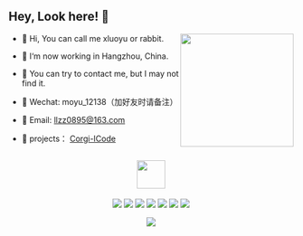 <h2>Hey, Look here! 👋</h2>

<img src="https://giffiles.alphacoders.com/398/3987.gif" width="200" align="right"></img>

* 🍑 Hi, You can call me xluoyu or rabbit.

* 🍉 I‘m now working in Hangzhou, China.

* 🍗 You can try to contact me, but I may not find it.

* 🍪 Wechat: moyu_12138（加好友时请备注）

* 🍰 Email: llzz0895@163.com

* 🍟 projects： [Corgi-ICode](https://corgi-icode.netlify.app/)



<h2 align="center"><img src="https://media.giphy.com/media/mGcNjsfWAjY5AEZNw6/giphy.gif" width="50"></h2>
<p align="center">
<img src="https://img.shields.io/badge/-TypeScript-black?style=flat-square&logo=typescript"/>
<img src="https://img.shields.io/badge/-JavaScript-black?style=flat-square&logo=javascript"/>
<img src="https://img.shields.io/badge/-Nodejs-black?style=flat-square&logo=Node.js"/>
<img src="https://img.shields.io/badge/-Nestjs-black?style=flat-square&logo=Nest.js"/>
<img src="https://img.shields.io/badge/-Vue-black?style=flat-square&logo=vue"/>
<img src="https://img.shields.io/badge/-Git-black?style=flat-square&logo=git"/>
<img src="https://img.shields.io/badge/-GitHub-black?style=flat-square&logo=github"/>
</p>


 
<p align = "center">
 <img src="https://activity-graph.herokuapp.com/graph?username=xluoyu&theme=redical">
</p>
